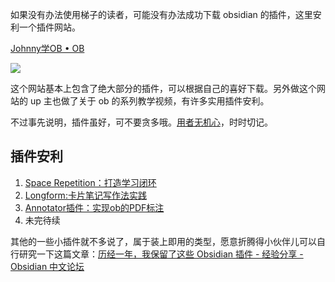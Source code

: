 如果没有办法使用梯子的读者，可能没有办法成功下载 obsidian 的插件，这里安利一个插件网站。 

[Johnny学OB • OB](https://ob.pory.app/)

![](https://image-upload-1307521651.cos.ap-nanjing.myqcloud.com/picture_upload/20220219100210.png)

这个网站基本上包含了绝大部分的插件，可以根据自己的喜好下载。另外做这个网站的 up 主也做了关于 ob 的系列教学视频，有许多实用插件安利。

不过事先说明，插件虽好，可不要贪多哦。[用者无机心](post/理论篇/用者无机心.md)，时时切记。


## 插件安利

1. [Space Repetition：打造学习闭环](post/Tools/Space%20Repetition插件：打造学习闭环.md)
2. [Longform:卡片笔记写作法实践](post/Tools/Longform插件：写长文的绝佳利器.md)
3. [Annotator插件：实现ob的PDF标注](post/Tools/Annotator插件，实现PDF标注.md)
4. 未完待续

其他的一些小插件就不多说了，属于装上即用的类型，愿意折腾得小伙伴儿可以自行研究一下这篇文章：[历经一年，我保留了这些 Obsidian 插件 - 经验分享 - Obsidian 中文论坛](https://forum-zh.obsidian.md/t/topic/390) 